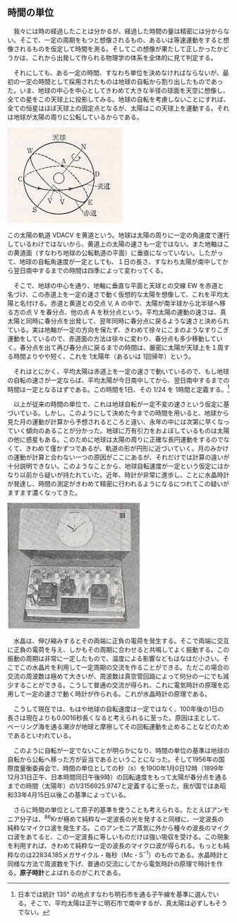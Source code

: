 
## 時間の単位

　我々には時の経過したことは分かるが、経過した時間の量は精密には分からない。そこで、一定の周期をもつと想像されるもの、あるいは等速運動をすると想像されるものを仮定して時間を測る。そしてこの想像が果たして正しかったかどうかは、これから出発して作られる物理学の体系を全体的に見て判定する。

　それにしても、ある一定の時間、すなわち単位を決めなければならないが、最初の一定の時間として採用されたものは地球の自転から割り出したものであった。いま、地球の中心を中心としてきわめて大きな半径の球面を天空に想像し、全ての星をこの天球上に投影してみる。地球の自転を考慮しないことにすれば、全ての恒星はほぼ天球上の固定点となるが、太陽はこの天球上を運動する。それは地球が太陽の周りに公転しているからである。

![天球](images/celestial_sphere.png)

この太陽の軌道 VDACV を黄道という。地球は太陽の周りに一定の角速度で運行しているわけではないから、黄道上の太陽の速さも一定ではない。また地軸はこの黄道面（すなわち地球の公転軌道の平面）に垂直になっていない。したがって、地球の自転角速度が一定としても、１日の長さ、すなわち太陽が南中してから翌日南中するまでの時間は四季によって変わってくる。

　そこで、地球の中心を通り、地軸に垂直な平面と天球との交線 EW を赤道と名づけ、この赤道上を一定の速さで動く仮想的な太陽を想像して、これを平均太陽と名付ける。赤道と黄道との交点 V, A の中で、太陽が南半球から北半球へ移る方の点 V を春分点、他の点 A を秋分点という。平均太陽の運動の速さは、真太陽と同時に春分点を出発して、翌年同時に春分点に戻るような速さと決められている。実は地軸が一定の方向を保たず、きわめて徐々にこまのようなすりこぎ運動をしているので、赤道面の方法は徐々に変わり、春分点も多少移動していく。春分点を出て再び春分点に戻るまでの時間は、厳密に太陽が天球上を１周する時間よりやや短く、これを 1太陽年（あるいは 1回帰年）という。

　それはとにかく、平均太陽は赤道上を一定の速さで動いているので、もし地球の自転の速さが一定ならば、平均太陽が今日南中してから、翌日南中するまでの時間は一定となるはずである。この時間を1日、その 1/24 を 1時間と定義する。[^note1]

　以上が従来の時間の単位で、これは地球自転が一定不変の速さという仮定に基づいている。しかし。このようにして決めた今までの時間を用いると、地球から見た月の運動が計算から予想されるところと違い、永年の中には次第に早くなっていく傾向のあることが分かった。地球に万有引力をおよぼしているものは太陽の他に惑星もある。このために地球は太陽の周りに正確な長円運動をするのでなくて、きわめて僅かずつであるが、軌道の形が円形に近づいていく。月のみかけの運動が計算と合わない一つの原因がここにあるが、それだけでは計算の違いが十分説明できない。このようなことから、地球自転速度が一定という仮定にはかなり以前から疑いが持たれていた。近年、時計が非常に進歩し、ことに水晶時計が発達し、時間の測定がきわめて精密に行われるようになるにつれてこの疑いがますます濃くなってきた。

![水晶時計](images/crystal.png)

　水晶は、伸び縮みするとその両端に正負の電荷を発生する。そこで両端に交互に正負の電荷を与え、しかもその周期に合わせると共鳴してよく振動する。この振動の周期は非常に一定したもので、温度による影響などもはなはだ小さい。そこでこの水晶片を利用して一定周期の交流を作ることができる。ただこの場合の交流の周波数は極めて大きいが、周波数は真空管回路によって何分の一にでも減少することができる。こうして普通の交流が得られ、これに電気時計の原理を応用して一定の速さで動く時計が作られる。これが水晶時計の原理である。

　こうして現在では、もはや地球の自転速度は一定ではなく、100年後の1日の長さは現在よりも0.0016秒長くなると考えられるに至った。原因は主として、ベーリング海を通る潮汐が地球と摩擦してその回転運動を止めることなどのためであるといわれている。

　このように自転が一定でないことが明らかになり、時間の単位の基準は地球の自転から公転へ移った方が妥当であるということになった。そして1956年の国際度量衡委員会で、時間の単位としての秒（s）を1900年1月0日12時（1899年12月31日正午、日本時間同日午後9時）の回転速度をもって太陽が春分点を通るまでの時間（太陽年）の1/3156925.9747と定義するに至った。我が国ではあ昭和33年4月15日以後この基準によっている。

　さらに時間の単位として原子的基準を使うことも考えられる。たとえばアンモニア分子は、$^{86}$Krが極めて純粋な一定波長の光を発すると同様に、一定波長の純粋なマイクロ波を発生する。このアンモニア蒸気に外から種々の波長のマイクロ波をあてると、この一定波長に等しいものだけは強い吸収を受ける。この現象を利用すれば、きわめて純粋な一定の波長のマイクロ波が得られる。もっとも純粋なのは22834.185メガサイクル・毎秒（Mc・S$^{-1}$）のものである。水晶時計と同様な方法で周波数を下げ、普通の交流にしてから電気時計の原理で時計を作る。**原子時計**とよばれるのがこれである。

[^note1]:日本では統計 135° の地点すなわち明石市を通る子午線を基準に選んでいる。そこで、平均太陽は正午に明石市で南中するが、真太陽は必ずしもそうでない。
